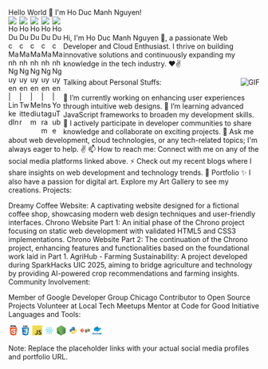 Hello World 👋 I'm Ho Duc Manh Nguyen!
<br/> <a href="https://www.linkedin.com/in/your-linkedin-profile"> <img align="left" alt="Ho Duc Manh Nguyen | LinkedIn" width="22px" src="https://cdn.jsdelivr.net/npm/simple-icons@v3/icons/linkedin.svg" /> </a> <a href="https://twitter.com/your-twitter-handle"> <img align="left" alt="Ho Duc Manh Nguyen | Twitter" width="22px" src="https://cdn.jsdelivr.net/npm/simple-icons@v3/icons/twitter.svg" /> </a> <a href="https://medium.com/@your-medium-profile"> <img align="left" alt="Ho Duc Manh Nguyen | Medium" width="22px" src="https://cdn.jsdelivr.net/npm/simple-icons@v3/icons/medium.svg" /> </a> <a href="https://www.instagram.com/your-instagram-handle"> <img align="left" alt="Ho Duc Manh Nguyen | Instagram" width="22px" src="https://cdn.jsdelivr.net/npm/simple-icons@v3/icons/instagram.svg" /> </a> <a href="https://www.youtube.com/your-youtube-channel"> <img align="left" alt="Ho Duc Manh Nguyen | YouTube" width="22px" src="https://cdn.jsdelivr.net/npm/simple-icons@v3/icons/youtube.svg" /> </a> <br/> <br/>
Hi, I'm Ho Duc Manh Nguyen 🙌, a passionate Web Developer and Cloud Enthusiast. I thrive on building innovative solutions and continuously expanding my knowledge in the tech industry. ❤✌

<img align="right" alt="GIF" src="https://media.giphy.com/media/USV0ym3bVWQJJmNu3N/giphy.gif" />
Talking about Personal Stuffs:

🔭 I’m currently working on enhancing user experiences through intuitive web designs.
🌱 I’m learning advanced JavaScript frameworks to broaden my development skills.
👯 I actively participate in developer communities to share knowledge and collaborate on exciting projects.
💬 Ask me about web development, cloud technologies, or any tech-related topics; I'm always eager to help. ✌
📫 How to reach me: Connect with me on any of the social media platforms linked above.
⚡ Check out my recent blogs where I share insights on web development and technology trends.
📝 Portfolio
✨ I also have a passion for digital art. Explore my Art Gallery to see my creations.
Projects:

Dreamy Coffee Website: A captivating website designed for a fictional coffee shop, showcasing modern web design techniques and user-friendly interfaces.
Chrono Website Part 1: An initial phase of the Chrono project focusing on static web development with validated HTML5 and CSS3 implementations.
Chrono Website Part 2: The continuation of the Chrono project, enhancing features and functionalities based on the foundational work laid in Part 1.
AgriHub - Farming Sustainability: A project developed during SparkHacks UIC 2025, aiming to bridge agriculture and technology by providing AI-powered crop recommendations and farming insights.
Community Involvement:

Member of Google Developer Group Chicago
Contributor to Open Source Projects
Volunteer at Local Tech Meetups
Mentor at Code for Good Initiative
Languages and Tools:

<code><img height="20" src="https://raw.githubusercontent.com/github/explore/master/topics/html/html.png"></code> <code><img height="20" src="https://raw.githubusercontent.com/github/explore/master/topics/css/css.png"></code> <code><img height="20" src="https://raw.githubusercontent.com/github/explore/master/topics/javascript/javascript.png"></code> <code><img height="20" src="https://raw.githubusercontent.com/github/explore/master/topics/react/react.png"></code> <code><img height="20" src="https://raw.githubusercontent.com/github/explore/master/topics/nodejs/nodejs.png"></code> <code><img height="20" src="https://raw.githubusercontent.com/github/explore/master/topics/python/python.png"></code> <code><img height="20" src="https://raw.githubusercontent.com/github/explore/master/topics/git/git.png"></code> <code><img height="20" src="https://raw.githubusercontent.com/github/explore/master/topics/docker/docker.png"></code>


Note: Replace the placeholder links with your actual social media profiles and portfolio URL.
